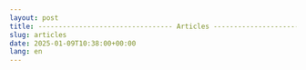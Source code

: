 ```yaml
---
layout: post
title: --------------------------------- Articles ---------------------------------
slug: articles
date: 2025-01-09T10:38:00+00:00
lang: en
---
```


